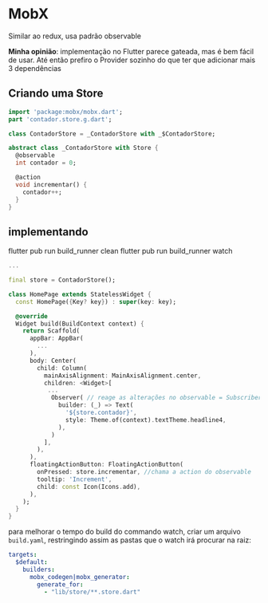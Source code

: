 # MobX
Similar ao redux, usa padrão observable

**Minha opinião**: implementação no Flutter parece gateada, mas é bem fácil de usar. Até então prefiro o Provider sozinho do que ter que adicionar mais 3 dependências


## Criando uma Store


```dart
import 'package:mobx/mobx.dart';
part 'contador.store.g.dart';

class ContadorStore = _ContadorStore with _$ContadorStore;

abstract class _ContadorStore with Store {
  @observable
  int contador = 0;

  @action
  void incrementar() {
    contador++;
  }
}

```
## implementando

flutter pub run build_runner clean
flutter pub run build_runner watch


```dart
...

final store = ContadorStore();

class HomePage extends StatelessWidget {
  const HomePage({Key? key}) : super(key: key);

  @override
  Widget build(BuildContext context) {
    return Scaffold(
      appBar: AppBar(
        ...
      ),
      body: Center(
        child: Column(
          mainAxisAlignment: MainAxisAlignment.center,
          children: <Widget>[
           ...
            Observer( // reage as alterações no observable = Subscriber
              builder: (_) => Text(
                '${store.contador}', 
                style: Theme.of(context).textTheme.headline4,
              ),
            )
          ],
        ),
      ),
      floatingActionButton: FloatingActionButton(
        onPressed: store.incrementar, //chama a action do observable
        tooltip: 'Increment',
        child: const Icon(Icons.add),
      ),
    );
  }
}

```

para melhorar o tempo do build do commando watch, criar um arquivo `build.yaml`, restringindo assim as pastas que o watch irá procurar na raiz:
```yaml
targets:
  $default:
    builders:
      mobx_codegen|mobx_generator:
        generate_for:
          - "lib/store/**.store.dart"
```
